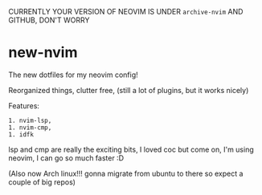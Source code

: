 CURRENTLY YOUR VERSION OF NEOVIM IS UNDER `archive-nvim` AND GITHUB, DON'T WORRY
# new-nvim

The new dotfiles for my neovim config!

Reorganized things, clutter free, (still a lot of plugins, but it works nicely)

Features:

    1. nvim-lsp,
    1. nvim-cmp,
    1. idfk

lsp and cmp are really the exciting bits, I loved coc but come on, I'm using neovim, I can go so much faster :D

(Also now Arch linux!!! gonna migrate from ubuntu to there so expect a couple of big repos)
